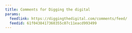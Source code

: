 ```yaml
---
title: Comments for Digging the digital
params:
  feedlink: https://diggingthedigital.com/comments/feed/
  feedid: 61f0438417360355c07c11eacd993499
---
```

